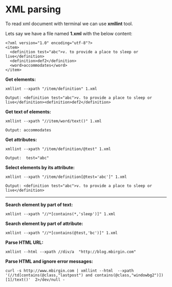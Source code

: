 # XML parsing

To read xml document with terminal we can use **xmllint** tool.

Lets say we have a file named **1.xml** with the below content:
```
<?xml version="1.0" encoding="utf-8"?>  
<item>  
  <definition test="abc">v. to provide a place to sleep or live</definition>  
  <definition>def2</definition>  
  <word>accommodates</word>  
</item>
```

**Get elements:**

`xmllint --xpath "/item/definition" 1.xml`

`Output: <definition test="abc">v. to provide a place to sleep or live</definition><definition>def2</definition>`

**Get text of elements:**

`xmllint --xpath "//item/word/text()" 1.xml`

`Output: accommodates`

**Get attributes:**

`xmllint --xpath "/item/definition/@test" 1.xml`

`Output:  test="abc"`

**Select elements by its attribute:**

`xmllint --xpath "/item/definition[@test='abc']" 1.xml`

`Output: <definition test="abc">v. to provide a place to sleep or live</definition>`

---

**Search element by part of text:**

`xmllint --xpath "//*[contains(*,'sleep')]" 1.xml`

**Search element by part of attribute:**

`xmllint --xpath "//*[contains(@test,'bc')]" 1.xml`

**Parse HTML URL:**

`xmllint --html --xpath //div/a  "http://blog.mbirgin.com"`

**Parse HTML and ignore error messages:** 

`curl -s http://www.mbirgin.com | xmllint --html  --xpath '(//td[contains(@class,"lastpost") and contains(@class,"windowbg2")])[1]/text()'  2>/dev/null -`
